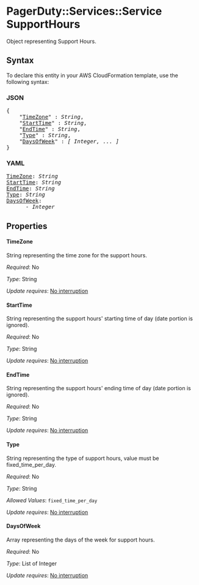# PagerDuty::Services::Service SupportHours

Object representing Support Hours.

## Syntax

To declare this entity in your AWS CloudFormation template, use the following syntax:

### JSON

<pre>
{
    "<a href="#timezone" title="TimeZone">TimeZone</a>" : <i>String</i>,
    "<a href="#starttime" title="StartTime">StartTime</a>" : <i>String</i>,
    "<a href="#endtime" title="EndTime">EndTime</a>" : <i>String</i>,
    "<a href="#type" title="Type">Type</a>" : <i>String</i>,
    "<a href="#daysofweek" title="DaysOfWeek">DaysOfWeek</a>" : <i>[ Integer, ... ]</i>
}
</pre>

### YAML

<pre>
<a href="#timezone" title="TimeZone">TimeZone</a>: <i>String</i>
<a href="#starttime" title="StartTime">StartTime</a>: <i>String</i>
<a href="#endtime" title="EndTime">EndTime</a>: <i>String</i>
<a href="#type" title="Type">Type</a>: <i>String</i>
<a href="#daysofweek" title="DaysOfWeek">DaysOfWeek</a>: <i>
      - Integer</i>
</pre>

## Properties

#### TimeZone

String representing the time zone for the support hours.

_Required_: No

_Type_: String

_Update requires_: [No interruption](https://docs.aws.amazon.com/AWSCloudFormation/latest/UserGuide/using-cfn-updating-stacks-update-behaviors.html#update-no-interrupt)

#### StartTime

String representing the support hours' starting time of day (date portion is ignored).

_Required_: No

_Type_: String

_Update requires_: [No interruption](https://docs.aws.amazon.com/AWSCloudFormation/latest/UserGuide/using-cfn-updating-stacks-update-behaviors.html#update-no-interrupt)

#### EndTime

String representing the support hours' ending time of day (date portion is ignored).

_Required_: No

_Type_: String

_Update requires_: [No interruption](https://docs.aws.amazon.com/AWSCloudFormation/latest/UserGuide/using-cfn-updating-stacks-update-behaviors.html#update-no-interrupt)

#### Type

String representing the type of support hours, value must be fixed_time_per_day.

_Required_: No

_Type_: String

_Allowed Values_: <code>fixed_time_per_day</code>

_Update requires_: [No interruption](https://docs.aws.amazon.com/AWSCloudFormation/latest/UserGuide/using-cfn-updating-stacks-update-behaviors.html#update-no-interrupt)

#### DaysOfWeek

Array representing the days of the week for support hours.

_Required_: No

_Type_: List of Integer

_Update requires_: [No interruption](https://docs.aws.amazon.com/AWSCloudFormation/latest/UserGuide/using-cfn-updating-stacks-update-behaviors.html#update-no-interrupt)

